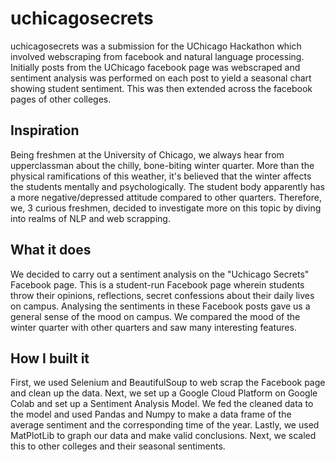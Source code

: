 # uchicagosecrets
uchicagosecrets was a submission for the UChicago Hackathon which involved webscraping from facebook and natural language processing. Initially posts from the UChicago facebook page was webscraped and sentiment analysis was performed on each post to yield a seasonal chart showing student sentiment. This was then extended across the facebook pages of other colleges.

## Inspiration

Being freshmen at the University of Chicago, we always hear from upperclassman about the chilly, bone-biting winter quarter. More than the physical ramifications of this weather, it's believed that the winter affects the students mentally and psychologically. The student body apparently has a more negative/depressed attitude compared to other quarters. Therefore, we, 3 curious freshmen, decided to investigate more on this topic by diving into realms of NLP and web scrapping.

## What it does

We decided to carry out a sentiment analysis on the "Uchicago Secrets" Facebook page. This is a student-run Facebook page wherein students throw their opinions, reflections, secret confessions about their daily lives on campus. Analysing the sentiments in these Facebook posts gave us a general sense of the mood on campus. We compared the mood of the winter quarter with other quarters and saw many interesting features.

## How I built it

First, we used Selenium and BeautifulSoup to web scrap the Facebook page and clean up the data. Next, we set up a Google Cloud Platform on Google Colab and set up a Sentiment Analysis Model. We fed the cleaned data to the model and used Pandas and Numpy to make a data frame of the average sentiment and the corresponding time of the year. Lastly, we used MatPlotLib to graph our data and make valid conclusions. Next, we scaled this to other colleges and their seasonal sentiments. 

